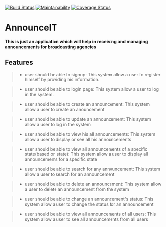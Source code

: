 [![Build Status](https://travis-ci.com/Ugizwenayo-Divine/Announce-IT.svg?branch=develop)](https://travis-ci.com/Ugizwenayo-Divine/Announce-IT)  [![Maintainability](https://api.codeclimate.com/v1/badges/1d2d4898fb6334fa2cd4/maintainability)](https://codeclimate.com/github/Ugizwenayo-Divine/Announce-IT/maintainability)   [![Coverage Status](https://coveralls.io/repos/github/Ugizwenayo-Divine/Announce-IT/badge.svg?branch=develop)](https://coveralls.io/github/Ugizwenayo-Divine/Announce-IT?branch=develop)
# AnnounceIT

**This is just an application which will help in receiving and managing announcements for broadcasting agencies**

## Features

>- user should be able to signup:
 This system allow a user to register himself by providing his information.

>- user should be able to login page:
 This system allow a user to log in the system.

>- user should be able to create an announcement:
 This system allow a user to create an anouncement 

>- user should be able to update an announcement:
 This system allow a user to log in the system

>- user should be able to view his all announcements:
 This system allow a user to display or see all his announcements

>- user should be able to view all announcements of a specific state(based on state):
 This system allow a user to display all announcements for a specific state

>- user should be able to search for any announcement:
 This system allow a user to search for an announcement

>- user should be able to delete an announcement:
 This system allow a user to delete an announcement from the system

>- user should be able to change an announcement's status:
 This system allow a user to change the status for an announcement

>- user should be able to view all announcements of all users:
 This system allow a user to see all announcements from all users